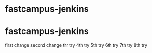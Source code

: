 # fastcampus-jenkins
# fastcampus-jenkins
first change
second change
thr try
4th try
5th try
6th try
7th try
8th try
